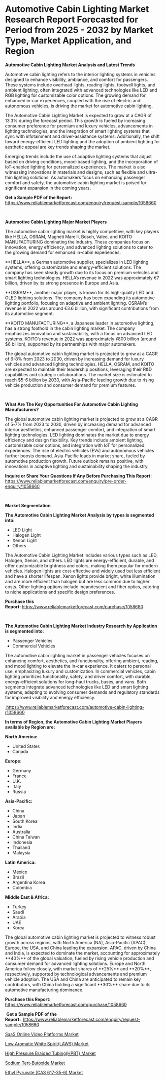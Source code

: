 <p><h1>Automotive Cabin Lighting Market Research Report Forecasted for Period from 2025 -  2032 by Market Type, Market Application, and Region</h1></p><p><strong>Automotive Cabin Lighting Market Analysis and Latest Trends</strong></p>
<p><p>Automotive cabin lighting refers to the interior lighting systems in vehicles designed to enhance visibility, ambiance, and comfort for passengers. These systems include overhead lights, reading lights, footwell lights, and ambient lighting, often integrated with advanced technologies like LED and RGB lighting for customizable color options. The growing demand for enhanced in-car experiences, coupled with the rise of electric and autonomous vehicles, is driving the market for automotive cabin lighting.</p><p>The Automotive Cabin Lighting Market is expected to grow at a CAGR of 13.3% during the forecast period. This growth is fueled by increasing consumer preference for premium and luxury vehicles, advancements in lighting technologies, and the integration of smart lighting systems that sync with infotainment and driver-assistance systems. Additionally, the shift toward energy-efficient LED lighting and the adoption of ambient lighting for aesthetic appeal are key trends shaping the market.</p><p>Emerging trends include the use of adaptive lighting systems that adjust based on driving conditions, mood-based lighting, and the incorporation of IoT-enabled lighting for personalized experiences. The market is also witnessing innovations in materials and designs, such as flexible and ultra-thin lighting solutions. As automakers focus on enhancing passenger comfort and safety, the automotive cabin lighting market is poised for significant expansion in the coming years.</p></p>
<p><strong>Get a Sample PDF of the Report:&nbsp;</strong> <a href="https://www.reliablemarketforecast.com/enquiry/request-sample/1058660?utm_campaign=2011&utm_medium=2&utm_source=Github&utm_content=ia&utm_term=21012025&utm_id=automotive-cabin-lighting">https://www.reliablemarketforecast.com/enquiry/request-sample/1058660</a></p>
<p>&nbsp;</p>
<p><strong>Automotive Cabin Lighting Major Market Players</strong></p>
<p><p>The automotive cabin lighting market is highly competitive, with key players like HELLA, OSRAM, Magneti Marelli, Bosch, Valeo, and KOITO MANUFACTURING dominating the industry. These companies focus on innovation, energy efficiency, and advanced lighting solutions to cater to the growing demand for enhanced in-cabin experiences.</p><p>**HELLA**, a German automotive supplier, specializes in LED lighting systems, offering customizable and energy-efficient solutions. The company has seen steady growth due to its focus on premium vehicles and smart lighting technologies. HELLA’s revenue in 2022 was approximately €7 billion, driven by its strong presence in Europe and Asia.</p><p>**OSRAM**, another major player, is known for its high-quality LED and OLED lighting solutions. The company has been expanding its automotive lighting portfolio, focusing on adaptive and ambient lighting. OSRAM’s revenue in 2022 was around €3.6 billion, with significant contributions from its automotive segment.</p><p>**KOITO MANUFACTURING**, a Japanese leader in automotive lighting, has a strong foothold in the cabin lighting market. The company emphasizes innovation and sustainability, with a focus on advanced LED systems. KOITO’s revenue in 2022 was approximately ¥800 billion (around $6 billion), supported by its partnerships with major automakers.</p><p>The global automotive cabin lighting market is projected to grow at a CAGR of 6-8% from 2023 to 2030, driven by increasing demand for luxury vehicles and advanced lighting technologies. HELLA, OSRAM, and KOITO are expected to maintain their leadership positions, leveraging their R&D capabilities and strategic collaborations. The market size is estimated to reach $5-6 billion by 2030, with Asia-Pacific leading growth due to rising vehicle production and consumer demand for premium features.</p></p>
<p>&nbsp;</p>
<p><strong>What Are The Key Opportunities For Automotive Cabin Lighting Manufacturers?</strong></p>
<p><p>The global automotive cabin lighting market is projected to grow at a CAGR of 5-7% from 2023 to 2030, driven by increasing demand for advanced interior aesthetics, enhanced passenger comfort, and integration of smart lighting technologies. LED lighting dominates the market due to energy efficiency and design flexibility. Key trends include ambient lighting, customizable color options, and integration with IoT for personalized experiences. The rise of electric vehicles (EVs) and autonomous vehicles further boosts demand. Asia-Pacific leads in market share, fueled by automotive production growth. Future outlook remains positive, with innovations in adaptive lighting and sustainability shaping the industry.</p></p>
<p><strong>Inquire or Share Your Questions If Any Before Purchasing This Report:</strong> <a href="https://www.reliablemarketforecast.com/enquiry/pre-order-enquiry/1058660?utm_campaign=2011&utm_medium=2&utm_source=Github&utm_content=ia&utm_term=21012025&utm_id=automotive-cabin-lighting">https://www.reliablemarketforecast.com/enquiry/pre-order-enquiry/1058660</a></p>
<p>&nbsp;</p>
<p><strong>Market Segmentation</strong></p>
<p><strong>The Automotive Cabin Lighting Market Analysis by types is segmented into:</strong></p>
<p><ul><li>LED Light</li><li>Halogen Light</li><li>Xenon Light</li><li>Others</li></ul></p>
<p><p>The Automotive Cabin Lighting Market includes various types such as LED, Halogen, Xenon, and others. LED lights are energy-efficient, durable, and offer customizable brightness and colors, making them popular for modern vehicles. Halogen lights are cost-effective and widely used but less efficient and have a shorter lifespan. Xenon lights provide bright, white illumination and are more efficient than halogen but are less common due to higher costs. Other lighting options include incandescent and fiber optics, catering to niche applications and specific design preferences.</p></p>
<p><strong>Purchase this Report:&nbsp;</strong><a href="https://www.reliablemarketforecast.com/purchase/1058660?utm_campaign=2011&utm_medium=2&utm_source=Github&utm_content=ia&utm_term=21012025&utm_id=automotive-cabin-lighting">https://www.reliablemarketforecast.com/purchase/1058660</a></p>
<p>&nbsp;</p>
<p><strong>The Automotive Cabin Lighting Market Industry Research by Application is segmented into:</strong></p>
<p><ul><li>Passenger Vehicles</li><li>Commercial Vehicles</li></ul></p>
<p><p>The automotive cabin lighting market in passenger vehicles focuses on enhancing comfort, aesthetics, and functionality, offering ambient, reading, and mood lighting to elevate the in-car experience. It caters to personal use, emphasizing luxury and customization. In commercial vehicles, cabin lighting prioritizes functionality, safety, and driver comfort, with durable, energy-efficient solutions for long-haul trucks, buses, and vans. Both segments integrate advanced technologies like LED and smart lighting systems, adapting to evolving consumer demands and regulatory standards for improved visibility and energy efficiency.</p></p>
<p><a href="https://www.reliablemarketforecast.com/automotive-cabin-lighting-r1058660?utm_campaign=2011&utm_medium=2&utm_source=Github&utm_content=ia&utm_term=21012025&utm_id=automotive-cabin-lighting">&nbsp;https://www.reliablemarketforecast.com/automotive-cabin-lighting-r1058660</a></p>
<p><strong>In terms of Region, the Automotive Cabin Lighting Market Players available by Region are:</strong></p>
<p>
    <p> <strong> North America: </strong>
        <ul>
            <li>United States</li>
            <li>Canada</li>
        </ul>
        </p> 
    <p> <strong> Europe: </strong>
        <ul>
            <li>Germany</li>
            <li>France</li>
            <li>U.K.</li>
            <li>Italy</li>
            <li>Russia</li>
        </ul>
        </p> 
    <p> <strong> Asia-Pacific: </strong>
        <ul>
            <li>China</li>
            <li>Japan</li>
            <li>South Korea</li>
            <li>India</li>
            <li>Australia</li>
            <li>China Taiwan</li>
            <li>Indonesia</li>
            <li>Thailand</li>
            <li>Malaysia</li>
        </ul>
        </p> 
    <p> <strong> Latin America: </strong>
        <ul>
            <li>Mexico</li>
            <li>Brazil</li>
            <li>Argentina Korea</li>
            <li>Colombia</li>
        </ul>
        </p> 
    <p> <strong> Middle East & Africa: </strong>
        <ul>
            <li>Turkey</li>
            <li>Saudi</li>
            <li>Arabia</li>
            <li>UAE</li>
            <li>Korea</li>
        </ul>
    </p>
    </p>
<p><p>The global automotive cabin lighting market is projected to witness robust growth across regions, with North America (NA), Asia-Pacific (APAC), Europe, the USA, and China leading the expansion. APAC, driven by China and India, is expected to dominate the market, accounting for approximately **40%** of the global valuation, fueled by rising vehicle production and consumer demand for advanced lighting solutions. Europe and North America follow closely, with market shares of **25%** and **20%**, respectively, supported by technological advancements and premium vehicle adoption. The USA and China are anticipated to remain key contributors, with China holding a significant **30%** share due to its automotive manufacturing dominance.</p></p>
<p><strong>Purchase this Report: </strong><a href="https://www.reliablemarketforecast.com/purchase/1058660?utm_campaign=2011&utm_medium=2&utm_source=Github&utm_content=ia&utm_term=21012025&utm_id=automotive-cabin-lighting">https://www.reliablemarketforecast.com/purchase/1058660</a></p>
<p>&nbsp;<strong>Get a Sample PDF of the Report:&nbsp;&nbsp;</strong><a href="https://www.reliablemarketforecast.com/enquiry/request-sample/1058660?utm_campaign=2011&utm_medium=2&utm_source=Github&utm_content=ia&utm_term=21012025&utm_id=automotive-cabin-lighting">https://www.reliablemarketforecast.com/enquiry/request-sample/1058660</a></p>
<p><strong></strong></p>
<p><p><a href="https://www.linkedin.com/pulse/saas-online-video-platforms-market-refracting-trends-7gkpc?utm_campaign=2011&utm_medium=2&utm_source=Github&utm_content=ia&utm_term=21012025&utm_id=automotive-cabin-lighting">SaaS Online Video Platforms Market</a></p><p><a href="https://www.linkedin.com/pulse/informative-market-analysis-low-aromatic-white-spiritlaws-evksf?utm_campaign=2011&utm_medium=2&utm_source=Github&utm_content=ia&utm_term=21012025&utm_id=automotive-cabin-lighting">Low Aromatic White Spirit(LAWS) Market</a></p><p><a href="https://www.linkedin.com/pulse/analysis-forecast-growing-demand-high-pressure-braided-eaigf?utm_campaign=2011&utm_medium=2&utm_source=Github&utm_content=ia&utm_term=21012025&utm_id=automotive-cabin-lighting">High Pressure Braided Tubing(HPBT) Market</a></p><p><a href="https://www.linkedin.com/pulse/in-depth-evaluation-sodium-tert-butoxide-market-amacro-qyaxc?utm_campaign=2011&utm_medium=2&utm_source=Github&utm_content=ia&utm_term=21012025&utm_id=automotive-cabin-lighting">Sodium Tert-Butoxide Market</a></p><p><a href="https://www.linkedin.com/pulse/ethyl-pyruvate-cas-617-35-6-market-assessment-predictive-yqabc?utm_campaign=2011&utm_medium=2&utm_source=Github&utm_content=ia&utm_term=21012025&utm_id=automotive-cabin-lighting">Ethyl Pyruvate (CAS 617-35-6) Market</a></p></p>